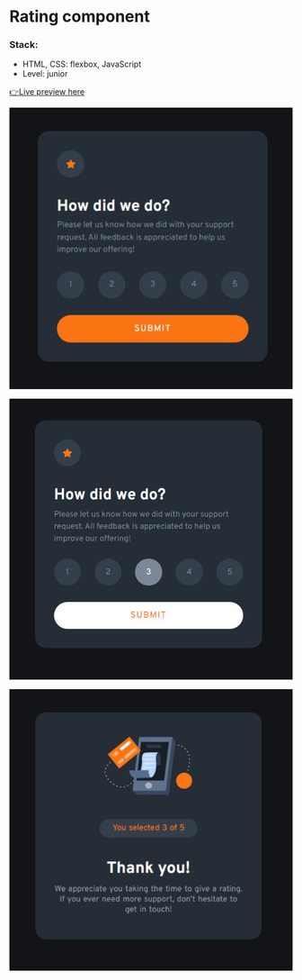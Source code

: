 # Rating component

### Stack:

- HTML, CSS: flexbox, JavaScript
- Level: junior

[👉Live preview here](https://anka1010.github.io/2-rating-component/)

![Component preview](images/preview.jpg)

![Component preview with selected rate](images/preview1.jpg)

![Component preview with submitted rate](images/preview2.jpg)
